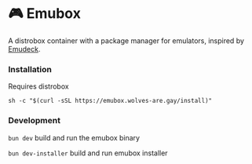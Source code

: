 # 🎮 Emubox

A distrobox container with a package manager for emulators, inspired by [Emudeck](https://github.com/dragoonDorise/EmuDeck).

### Installation
Requires distrobox
```
sh -c "$(curl -sSL https://emubox.wolves-are.gay/install)"
```


### Development
`bun dev` build and run the emubox binary

`bun dev-installer` build and run emubox installer
